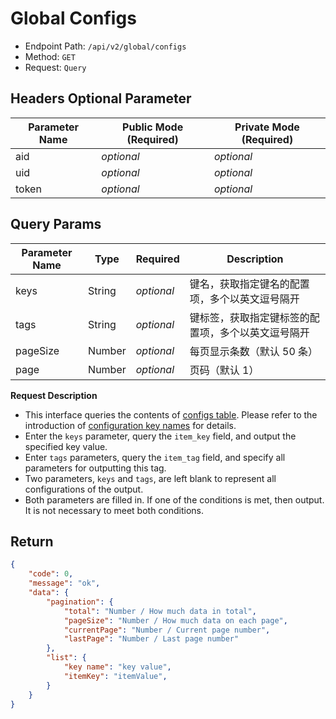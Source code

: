 # Global Configs

- Endpoint Path: `/api/v2/global/configs`
- Method: `GET`
- Request: `Query`

## Headers Optional Parameter

| Parameter Name | Public Mode (Required) | Private Mode (Required) |
| --- | --- | --- |
| aid | *optional* | *optional* |
| uid | *optional* | *optional* |
| token | *optional* | *optional* |

## Query Params

| Parameter Name | Type | Required | Description |
| --- | --- | --- | --- |
| keys | String | *optional* | 键名，获取指定键名的配置项，多个以英文逗号隔开 |
| tags | String | *optional* | 键标签，获取指定键标签的配置项，多个以英文逗号隔开 |
| pageSize | Number | *optional* | 每页显示条数（默认 50 条） |
| page | Number | *optional* | 页码（默认 1） |

**Request Description**

- This interface queries the contents of [configs table](../../database/systems/configs.md). Please refer to the introduction of [configuration key names](../../database/keyname/) for details.
- Enter the `keys` parameter, query the `item_key` field, and output the specified key value.
- Enter `tags` parameters, query the `item_tag` field, and specify all parameters for outputting this tag.
- Two parameters, `keys` and `tags`, are left blank to represent all configurations of the output.
- Both parameters are filled in. If one of the conditions is met, then output. It is not necessary to meet both conditions.

## Return

```json
{
    "code": 0,
    "message": "ok",
    "data": {
        "pagination": {
            "total": "Number / How much data in total",
            "pageSize": "Number / How much data on each page",
            "currentPage": "Number / Current page number",
            "lastPage": "Number / Last page number"
        },
        "list": {
            "key name": "key value",
            "itemKey": "itemValue",
        }
    }
}
```
